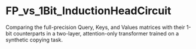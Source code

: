 # FP_vs_1Bit_InductionHeadCircuit
Comparing the full-precision Query, Keys, and Values matrices with their 1-bit counterparts in a two-layer, attention-only transformer trained on a synthetic copying task.
